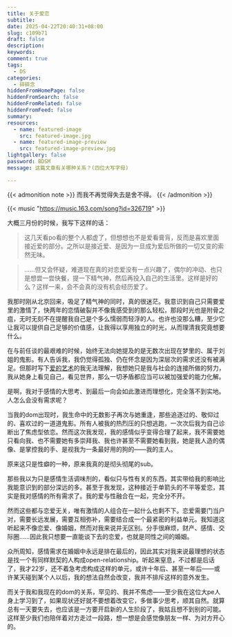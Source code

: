 ```yaml
---
title: 关于爱恋
subtitle:
date: 2025-04-22T20:40:31+08:00
slug: c109b71
draft: false
description:
keywords:
comment: true
tags:
  - DS
categories:
  - 碎碎念
hiddenFromHomePage: false
hiddenFromSearch: false
hiddenFromRelated: false
hiddenFromFeed: false
summary:
resources:
  - name: featured-image
    src: featured-image.jpg
  - name: featured-image-preview
    src: featured-image-preview.jpg
lightgallery: false
password: BDSM
message: 这篇文章有关哪种关系？(四位大写字母)

---
```

{{< admonition note >}}
而我不再觉得失去是舍不得。
{{< /admonition >}}
<!--more-->
{{< music "https://music.163.com/song?id=326719" >}}

大概三月份的时候，我写下这样的话：
> 这几天看po看的整个人都虚了，但想想也不是爱看膏肓，反而是喜欢里面接近爱的部分。之所以是接近爱、是因为一旦成为爱后所做的一切又变的索然无味。

> ……但又会怀疑，难道现在真的对恋爱没有一点兴趣了，偶尔的冲动、也只是想尝一尝快餐，提一下精气神，然后再投入自己的生活里。这样是好的么？这样一来，会不会真的没有机会经历爱了。

我那时刚从北京回来，吸足了精气神的同时，真的很迷茫。我意识到自己只需要爱里的激情了，快两年的恋情破裂并不像我感受到的那么轻松，那段时光也是附骨之疽，无时无刻不在提醒我自己是个多么懦弱而轻浮的人。也许也没那么糟，至少它让我可以提供自己足够的价值感，让我得以享用独立的时光，从而理清我究竟想要什么。

在与前任谈的最艰难的时候，始终无法向她提及的是无数次出现在梦里的、属于刘姐的鬼影。有人告诉我，我仍觉得孤独、仍在怀念是因为深层次的需求还没有被满足。但那时写下[爱的艺术](https://deequoique.github.io/%E7%88%B1%E7%9A%84%E8%89%BA%E6%9C%AF/)的我无法理解，我想她只是我与社会的连接所做的努力，我从她身上看见自己，看见世界，那么一切矛盾都应当可以被加强爱的能力化解。

是啊，我对于感情的大思考、到最后一向会如此激进而理想化，完全落不到实地。人怎么会没有需求呢？

当我的dom出现时，我生命中的无数影子再次与她重逢，那些追逐过的、敬仰过的、喜欢过的一道道鬼影。所有人被我的热烈压的只想逃跑，一次次后我为自己诊断出了焦虑型依恋。然而这次我发现，我的感情似乎变得合理了起来，我不需要她只看向我、也不需要她有多崇拜我、我也许甚至不需要她看到我，她是我人造的偶像、是掌控我的手、是视我为一条最好用的狗的——我的主人。

原来这只是性癖的一种，原来我真的是彻头彻尾的sub。

那些我以为只是感情生活调味剂的，看似只与性有关的东西，其实带给我的影响比我能意识到的部分深远的多。甚至于我发现，这种接近于单箭头的不平等爱恋，其实是我对感情的所有需求了。我的爱与性融合在一起，完全分不开。

然而这些都与恋爱无关，唯有激情的人组合在一起什么也剩不下。恋爱需要门当户对，需要长远发展，需要互相弥补，需要结合成一个最紧密的利益单元。我知道这听起来不像恋爱、像婚姻，然而对我来说并无区别。分手很麻烦，财产、感情、交际圈……因此我只想要一直能谈下去的恋爱，也就是同性之间的婚姻。

众所周知，感情需求在婚姻中永远是排在最后的，因此其实对我来说最理想的状态是找一个有同样默契的人构成open-relationship。听起来窒息，不过都是后话了，我才22岁，还不着急考虑构成这样的单元，或许十年后、甚至一年后——或许某天碰到某个人以后，我的想法自然会改变，我并不排斥这样的意外发生。

而关于我和我现在的dom的关系，罕见的、我并不焦虑——至少我在这位大pe人身上学习到了，如果现状还好就不要想着改变它，多做事少思考，顺其自然。就算总有一天要失去，也应该是一方要开启新的人生阶段了，我姑且想不到别的可能。这样至少我们也陪伴着对方走过一段路，想一想是会感觉像朋友一样、为对方开心的。